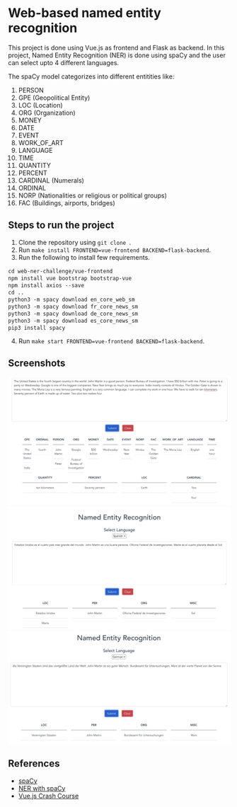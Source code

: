 # Web-based named entity recognition

This project is done using Vue.js as frontend and Flask as backend. In this project, Named Entity Recognition (NER) is done using spaCy and the user can select upto 4 different languages.

The spaCy model categorizes into different entitities like:
1. PERSON
2. GPE (Geopolitical Entity)
3. LOC (Location)
4. ORG (Organization)
5. MONEY 
6. DATE
7. EVENT
8. WORK_OF_ART 
9. LANGUAGE
10. TIME
11. QUANTITY
12. PERCENT
13. CARDINAL (Numerals)
14. ORDINAL
15. NORP (Nationalities or religious or political groups)
16. FAC (Buildings, airports, bridges)

## Steps to run the project
1. Clone the repository using `git clone `.
2. Run `make install FRONTEND=vue-frontend BACKEND=flask-backend`.
3. Run the following to install few requirements.
```
cd web-ner-challenge/vue-frontend
npm install vue bootstrap bootstrap-vue
npm install axios --save
cd ..
python3 -m spacy download en_core_web_sm
python3 -m spacy download fr_core_news_sm
python3 -m spacy download de_core_news_sm
python3 -m spacy download es_core_news_sm
pip3 install spacy
```
4. Run `make start FRONTEND=vue-frontend BACKEND=flask-backend`.

## Screenshots

![English NER](./images/english.jpg)
![Spanish NER](./images/spanish.jpg)
![German NER](./images/german.jpg)


## References

- [spaCy](https://spacy.io/models/en)
- [NER with spaCy](https://towardsdatascience.com/named-entity-recognition-with-nltk-and-spacy-8c4a7d88e7da)
- [Vue.js Crash Course](https://www.youtube.com/watch?v=qZXt1Aom3Cs)
